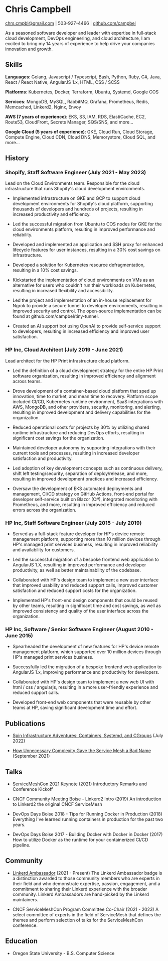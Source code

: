 
# Chris Campbell
chrs.cmpbl@gmail.com | 503-927-4466 | [github.com/campbel](https://github.com/campbel)

As a seasoned software developer and leader with expertise in full-stack cloud development, DevOps engineering, and cloud architecture, I am excited to bring my 14 years of experience to help drive your companies innovation and growth.

## Skills


**Languages**: Golang, Javascript / Typescript, Bash, Python, Ruby, C#, Java, React / React Native, AngularJS 1.x, HTML, CSS / SCSS

**Platforms**: Kubernetes, Docker, Terraform, Ubuntu, Systemd, Google COS

**Services**: MongoDB, MySQL, RabbitMQ, Grafana, Prometheus, Redis, Memcached, Linkerd2, Nginx, Envoy

**AWS (7 years of experience)**: EKS, S3, IAM, RDS, ElastiCache, EC2, Route53, CloudFront, Secrets Manager, SQS/SNS, and more...

**Google Cloud (5 years of experience)**: GKE, Cloud Run, Cloud Storage, Compute Engine, Cloud CDN, Cloud DNS, Memorystore, Cloud SQL, and more...


## History

### Shopify, Staff Software Engineer (July 2021 - May 2023)
Lead on the Cloud Environments team. Responsible for the cloud infrastructure that runs Shopify&#39;s cloud development environments.

- Implemented infrastructure on GKE and GCP to support cloud development environments for Shopify&#39;s cloud platform, supporting thousands of developers and hundreds of projects, resulting in increased productivity and efficiency.

- Led the successful migration from Ubuntu to COS nodes for GKE for the cloud environments platform, resulting in improved performance and reliability.

- Developed and implemented an application and SSH proxy for enhanced lifecycle features for user instances, resulting in a 30% cost savings on infrastructure.

- Developed a solution for Kubernetes resource defragmentation, resulting in a 10% cost savings.

- Kickstarted the implementation of cloud environments on VMs as an alternative for users who couldn&#39;t run their workloads on Kubernetes, resulting in increased flexibility and accessibility.

- Led the project and implementation of an in-house replacement for Ngrok to provide a secure tunnel to developer environments, resulting in improved security and control. The open-source implementation can be found at github.com/campbel/tiny-tunnel.

- Created an AI support bot using OpenAI to provide self-service support to developers, resulting in increased efficiency and improved user satisfaction.


### HP Inc, Cloud Architect (July 2019 - June 2021)
Lead architect for the HP Print infrastructure cloud platform.

- Led the definition of a cloud development strategy for the entire HP Print software organization, resulting in improved efficiency and alignment across teams.

- Drove development of a container-based cloud platform that sped up innovation, time to market, and mean time to recovery. Platform scope included CI/CD, Kubernetes runtime environment, SaaS integrations with AWS, MongoDB, and other providers, security, monitoring, and alerting, resulting in improved development and delivery capabilities for the organization.

- Reduced operational costs for projects by 30% by utilizing shared runtime infrastructure and reducing DevOps efforts, resulting in significant cost savings for the organization.

- Maintained developer autonomy by supporting integrations with their current tools and processes, resulting in increased developer satisfaction and productivity.

- Led adoption of key development concepts such as continuous delivery, shift left testing/security, separation of deploy/release, and more, resulting in improved development practices and increased efficiency.

- Oversaw the development of EKS automated deployments and management, CI/CD strategy on GitHub Actions, front-end portal for developer self-service built on Blazor (C#), integrated monitoring with Prometheus, and more, resulting in improved efficiency and reduced errors across the organization.


### HP Inc, Staff Software Engineer (July 2015 - July 2019)


- Served as a full-stack feature developer for HP&#39;s device remote management platform, supporting more than 10 million devices through HP&#39;s managed print services business, resulting in improved reliability and availability for customers.

- Led the successful migration of a bespoke frontend web application to AngularJS 1.X, resulting in improved performance and developer productivity, as well as better maintainability of the codebase.

- Collaborated with HP&#39;s design team to implement a new user interface that improved usability and reduced support calls, improved customer satisfaction and reduced support costs for the organization.

- Implemented HP&#39;s front-end design components that could be reused by other teams, resulting in significant time and cost savings, as well as improved consistency and quality of the user interface across the organization.


### HP Inc, Software / Senior Software Engineer (August 2010 - June 2015)


- Spearheaded the development of new features for HP&#39;s device remote management platform, which supported over 10 million devices through HP&#39;s managed print services business.

- Successfully led the migration of a bespoke frontend web application to AngularJS 1.x, improving performance and productivity for developers.

- Collaborated with HP&#39;s design team to implement a new web UI with html / css / angularjs, resulting in a more user-friendly experience and reduced support calls.

- Developed front-end web components that were reusable by other teams at HP, saving significant development time and effort.



## Publications

-  [Spin Infrastructure Adventures: Containers, Systemd, and CGroups](https://shopify.engineering/spin-infrastructure-adventures-containers-systemd-cgroups)  (July 2022)


-  [How Unnecessary Complexity Gave the Service Mesh a Bad Name](https://www.infoq.com/articles/service-mesh-unnecessary-complexity/?itm_source=articles_about_Linkerd&amp;itm_medium=link&amp;itm_campaign=Linkerd)  (September 2021)



## Talks

-  [ServiceMeshCon 2021 Keynote](https://www.youtube.com/watch?v=-e_zQVPooA4&amp;list=PLj6h78yzYM2Pi4GsjNNWkkEvntCLMTjEL)  (2021)
Introductory Remarks and Conference Kickoff

-  CNCF Community Meeting Boise - Linkerd2 Intro  (2019)
An introduction to Linkerd2 the original CNCF ServiceMesh

-  DevOps Days Boise 2018 - Tips for Running Docker in Production  (2018)
Everything I&#39;ve learned running containers in production for the past two years.

-  DevOps Days Boise 2017 - Building Docker with Docker in Docker  (2017)
How to utilize Docker as the runtime for your containerized CI/CD pipeline.


## Community

-  [Linkerd Ambassador](https://linkerd.io/community/ambassadors/#:~:text=The%20Linkerd%20Ambassador%20badge%20is,experience%20with%20the%20broader%20community.)  (2021 - Present)
The Linkerd Ambassador badge is a distinction awarded to those community members who are experts in their field and who demonstrate expertise, passion, engagement, and a commitment to sharing their Linkerd experience with the broader community. Linkerd Ambassadors are hand-picked by the Linkerd maintainers.

-  CNCF ServiceMeshCon Program Committee Co-Chair  (2021 - 2023)
A select committee of experts in the field of ServiceMesh that defines the themes and perform selection of talks for the ServiceMeshCon conference.


## Education

- Oregon State University - B.S. Computer Science

